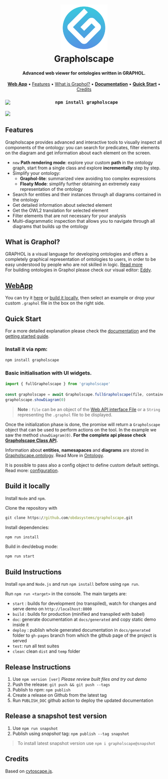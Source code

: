 <h1 align="center">
  <a href="https://obdasystems.github.io/grapholscape/">
    <img height="150" src="media/img/icon.png?raw=true" alt="Grapholscape logo" title="Grapholscape" />
  </a>
  <br>
  Grapholscape
  </br>
</h1>

<h4 align="center">
  Advanced web viewer for ontologies written in GRAPHOL.
</h4>

<p align="center">
  <a href="https://obdasystems.github.io/grapholscape/public/"><strong>Web App</strong></a> •
  <a href="#features">Features</a> •
  <a href="#what-is-graphol">What is Graphol?</a> •
  <a href="https://obdasystems.github.io/grapholscape/"><strong>Documentation</strong></a> •
  <a href="#quick-start"><strong>Quick Start</strong></a> •
  <a href="#credits">Credits</a>
</p>

<h3 align="center" style="position: relative">
<pre style="margin:0"><code><img style="position: relative; top: 2px; float: left;" height="21px" src="https://avatars.githubusercontent.com/u/6078720?s=200&v=4" />npm install grapholscape</code></pre>
</h3>

<a align="center" href="https://obdasystems.github.io/grapholscape/public/">
  <img src="media/img/demo.gif?raw=true" />
</a>

## Features
Grapholscape provides advanced and interactive tools to visually inspect all components of the ontology: you can search for predicates, filter elements on the diagram and get information about each element on the screen.

* `new` **Path rendering mode**: explore your custom **path** in the ontology graph, start from a single class and explore **incrementally** step by step.
* Simplify your ontology:
  * **Graphol-lite**: summarized view avoiding too complex expressions
  * **Floaty Mode**: simplify further obtaining an extremely easy representation of the ontology
* Search for entities and their instances through all diagrams contained in the ontology
* Get detailed information about selected element
* Get the OWL2 translation for selected element
* Filter elements that are not necessary for your analysis
* Multi-diagrammatic inspection that allows you to navigate through all diagrams that builds up the ontology

## What is Graphol?
GRAPHOL is a visual language for developing ontologies and offers a completely graphical representation of ontologies to users, in order to be easy understood by people who are not skilled in logic. [Read more](https://github.com/obdasystems/eddy/wiki/Introduction#graphol)\
For building ontologies in Graphol please check our visual editor: [Eddy](https://github.com/obdasystems/eddy).

## [WebApp](https://obdasystems.github.io/grapholscape/public/)
You can try it [here](https://obdasystems.github.io/grapholscape/public/) or [build it locally](#build-it-locally), then select an example or drop your custom `.graphol` file in the box on the right side.

## Quick Start
For a more detailed explanation please check the [documentation](https://obdasystems.github.io/grapholscape/) and the [getting started guide](https://obdasystems.github.io/grapholscape/stable/pages/getting-started.html).

### Install it via **npm**: 
```cmd
npm install grapholscape
```


### Basic initialisation with UI widgets.
```js
import { fullGrapholscape } from 'grapholscape'

const grapholscape = await Grapholscape.fullGrapholscape(file, container)
grapholscape.showDiagram(0)
```
> **Note** : `file` can be an object of the [Web API interface File](https://developer.mozilla.org/en-US/docs/Web/API/File) or a `String` representing the `.graphol` file to be displayed.

Once the initialization phase is done, the promise will return a `Grapholscape` object that can be used to perform actions on the tool.
In the example we saw the method `showDiagram(0)`. **For the complete api please check [Grapholscape Class API](https://obdasystems.github.io/grapholscape/stable/classes/core.Grapholscape.html).**

Information about **entities**, **namesapaces** and **diagrams** are stored in [Grapholscape.ontology](https://obdasystems.github.io/grapholscape/stable/classes/core.Grapholscape.html). Read More in [Ontology](https://obdasystems.github.io/grapholscape/stable/classes/model.Ontology.html).

It is possible to pass also a config object to define custom default settings. Read more: [configuration](https://obdasystems.github.io/grapholscape/stable/pages/configuration.html).

## Build it locally
Install `Node` and `npm`.

Clone the repository with
```cmd
git clone https://github.com/obdasystems/grapholscape.git
```

Install dependencies:
```cmd
npm run install
```

Build in dev/debug mode:
```cmd
npm run start
```

## Build Instructions
Install `npm` and `Node.js` and run `npm install` before using `npm run`.

Run `npm run <target>` in the console. The main targets are:

- `start` : builds for development (no transpiled), watch for changes and serve demo on `http://localhost:8000`
- `build` : builds for production (minified and transpiled with babel)
- `doc`: generate documentation at `docs/generated` and copy static demo inside it
- `deploy` : publish whole generated documentation in `docs/generated` folder to `gh-pages` branch from which the github page of the project is served
- `test`: run all test suites
- `clean`: clean `dist` and `temp` folder

## Release Instructions
1. Use `npm version [ver]`
    *Please review built files and try out demo*
2. Push the release: `git push && git push --tags`
3. Publish to npm: `npm publish`
4. Create a release on Github from the latest tag
5. Run `PUBLISH_DOC` github action to deploy the updated documentation

## Release a snapshot test version
1. Use `npm run snapshot`
2. Publish using *snapshot* tag: `npm publish --tag snapshot`
> To install latest snapshot version use `npm i grapholscape@snapshot`

## Credits
Based on [cytoscape.js](http://js.cytoscape.org).
